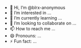 - 👋 Hi, I’m @blrx-anonymous
- 👀 I’m interested in ...
- 🌱 I’m currently learning ...
- 💞️ I’m looking to collaborate on ...
- 📫 How to reach me ...
- 😄 Pronouns: ...
- ⚡ Fun fact: ...

<!---
blrx-anonymous/blrx-anonymous is a ✨ special ✨ repository because its `README.md` (this file) appears on your GitHub profile.
You can click the Preview link to take a look at your changes.
--->
